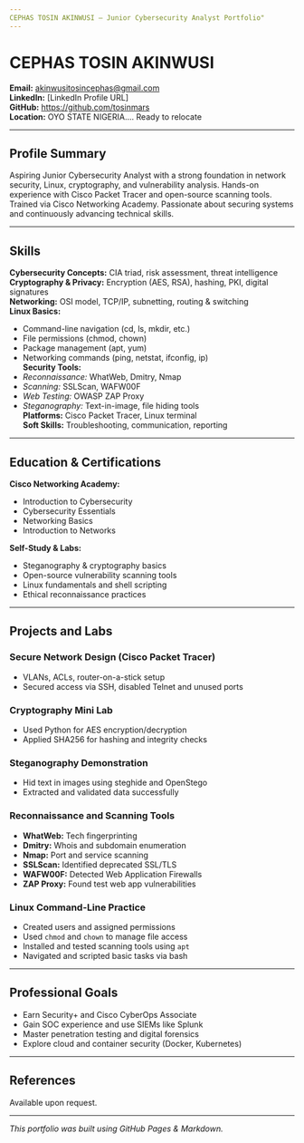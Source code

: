 ```yaml
---
CEPHAS TOSIN AKINWUSI – Junior Cybersecurity Analyst Portfolio"
---
```


# CEPHAS TOSIN AKINWUSI

**Email:** akinwusitosincephas@gmail.com  
**LinkedIn:** [LinkedIn Profile URL]  
**GitHub:** https://github.com/tosinmars  
**Location:** OYO STATE NIGERIA.... Ready to relocate

---

## Profile Summary

Aspiring Junior Cybersecurity Analyst with a strong foundation in network security, Linux, cryptography, and vulnerability analysis. Hands-on experience with Cisco Packet Tracer and open-source scanning tools. Trained via Cisco Networking Academy. Passionate about securing systems and continuously advancing technical skills.

---

## Skills

**Cybersecurity Concepts:** CIA triad, risk assessment, threat intelligence  
**Cryptography & Privacy:** Encryption (AES, RSA), hashing, PKI, digital signatures  
**Networking:** OSI model, TCP/IP, subnetting, routing & switching  
**Linux Basics:**  
- Command-line navigation (cd, ls, mkdir, etc.)  
- File permissions (chmod, chown)  
- Package management (apt, yum)  
- Networking commands (ping, netstat, ifconfig, ip)  
**Security Tools:**
- *Reconnaissance:* WhatWeb, Dmitry, Nmap  
- *Scanning:* SSLScan, WAFW00F  
- *Web Testing:* OWASP ZAP Proxy  
- *Steganography:* Text-in-image, file hiding tools  
**Platforms:** Cisco Packet Tracer, Linux terminal  
**Soft Skills:** Troubleshooting, communication, reporting  

---

## Education & Certifications

**Cisco Networking Academy:**
- Introduction to Cybersecurity  
- Cybersecurity Essentials  
- Networking Basics  
- Introduction to Networks 
  

**Self-Study & Labs:**
- Steganography & cryptography basics  
- Open-source vulnerability scanning tools  
- Linux fundamentals and shell scripting  
- Ethical reconnaissance practices

---

## Projects and Labs

### Secure Network Design (Cisco Packet Tracer)
- VLANs, ACLs, router-on-a-stick setup  
- Secured access via SSH, disabled Telnet and unused ports

### Cryptography Mini Lab
- Used Python for AES encryption/decryption  
- Applied SHA256 for hashing and integrity checks

### Steganography Demonstration
- Hid text in images using steghide and OpenStego  
- Extracted and validated data successfully

### Reconnaissance and Scanning Tools
- **WhatWeb:** Tech fingerprinting  
- **Dmitry:** Whois and subdomain enumeration  
- **Nmap:** Port and service scanning  
- **SSLScan:** Identified deprecated SSL/TLS  
- **WAFW00F:** Detected Web Application Firewalls  
- **ZAP Proxy:** Found test web app vulnerabilities

### Linux Command-Line Practice
- Created users and assigned permissions  
- Used `chmod` and `chown` to manage file access  
- Installed and tested scanning tools using `apt`  
- Navigated and scripted basic tasks via bash

---

## Professional Goals

- Earn Security+ and Cisco CyberOps Associate  
- Gain SOC experience and use SIEMs like Splunk  
- Master penetration testing and digital forensics  
- Explore cloud and container security (Docker, Kubernetes)

---

## References

Available upon request.

---

*This portfolio was built using GitHub Pages & Markdown.*
